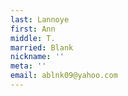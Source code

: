 ```yaml
---
last: Lannoye
first: Ann
middle: T.
married: Blank
nickname: ''
meta: ''
email: ablnk09@yahoo.com
---
```

